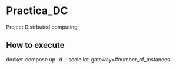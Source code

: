 # Practica_DC
Project Distrbuted computing

## How to execute
docker-compose up -d --scale iot-gateway=#number_of_instances